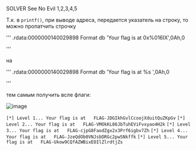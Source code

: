 SOLVER 
See No Evil 1,2,3,4,5

Т.к. в `printf()`, при выводе адреса, передается указатель на строку, то можно пропатчить строчку

'''
.rdata:0000000140029898 Format          db 'Your flag is at 0x%016IX',0Ah,0

'''

на 

'''
.rdata:0000000140029898 Format          db 'Your flag is at   %s    ',0Ah,0

'''


тем самым получить всле флаги:

![image](https://user-images.githubusercontent.com/55994705/188719678-e3f0d2b3-45c6-4503-88ad-bb80fd60bfce.png)


`[*] Level 1... Your flag is at   FLAG-JDGIkhGvlCcoojXduitQuZKpGv`
`[*] Level 2... Your flag is at   FLAG-VMOkKL86JbTuhEViFvxyao4H2k`
`[*] Level 3... Your flag is at   FLAG-cjpG8FaodZgx2x3Prf6igbv7Zh`
`[*] Level 4... Your flag is at   FLAG-JzeQdOb0VNJsbDRGc2pwSNkffk`
`[*] Level 5... Your flag is at   FLAG-Ukow9CQfAZWBixEOIlZlrdtjZs`
